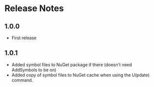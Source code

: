 # Release Notes

## 1.0.0

- First release

## 1.0.1

- Added symbol files to NuGet package if there (doesn't need AddSymbols to be on)
- Added copy of symbol files to NuGet cache when using the U(pdate) command.

